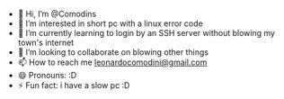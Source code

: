 - 👋 Hi, I’m @Comodins
- 👀 I’m interested in short pc with a linux error code
- 🌱 I’m currently learning to login by an SSH server without blowing my town's internet
- 💞️ I’m looking to collaborate on blowing other things
- 📫 How to reach me leonardocomodini@gmail.com
- 😄 Pronouns: :D
- ⚡ Fun fact: i have a slow pc :D

<!---
Comodins/Comodins is a ✨ special ✨ repository because its `README.md` (this file) appears on your GitHub profile.
You can click the Preview link to take a look at your changes.
--->
